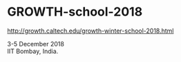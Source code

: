 # GROWTH-school-2018

http://growth.caltech.edu/growth-winter-school-2018.html 

3-5 December 2018 <br >
IIT Bombay, India.

